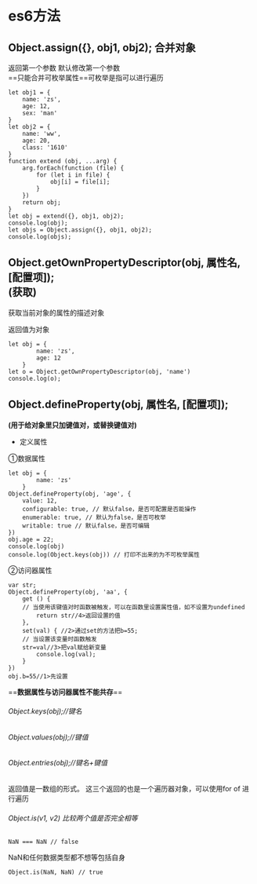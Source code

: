 # es6方法
## Object.assign({}, obj1, obj2); 合并对象
返回第一个参数 默认修改第一个参数<br/>
==只能合并可枚举属性==可枚举是指可以进行遍历

```
let obj1 = {
    name: 'zs',
    age: 12,
    sex: 'man'
}
let obj2 = {
    name: 'ww',
    age: 20,
    class: '1610'
}
function extend (obj, ...arg) {
    arg.forEach(function (file) {
        for (let i in file) {
            obj[i] = file[i];
        }
    })
    return obj;
}
let obj = extend({}, obj1, obj2);
console.log(obj);
let objs = Object.assign({}, obj1, obj2);
console.log(objs);
```


##  Object.getOwnPropertyDescriptor(obj, 属性名, [配置项]);<br>(获取)
获取当前对象的属性的描述对象

返回值为对象

```
let obj = {
        name: 'zs',
        age: 12
    }
let o = Object.getOwnPropertyDescriptor(obj, 'name')
console.log(o);
```
##  Object.defineProperty(obj, 属性名, [配置项]);
**(用于给对象里只加键值对，或替换键值对)**
- 定义属性<br>

①数据属性
```
let obj = {
        name: 'zs'
    }
Object.defineProperty(obj, 'age', {
    value: 12,
    configurable: true, // 默认false，是否可配置是否能操作
    enumerable: true, // 默认为false，是否可枚举
    writable: true // 默认false，是否可编辑
})
obj.age = 22;
console.log(obj)
console.log(Object.keys(obj)) // 打印不出来的为不可枚举属性
```
②访问器属性
```
var str;
Object.defineProperty(obj, 'aa', {
    get () { 
    // 当使用该键值对时函数被触发，可以在函数里设置属性值，如不设置为undefined
        return str//4>返回设置的值
    },
    set(val) { //2>通过set的方法把b=55;
    // 当设置该变量时函数触发
    str=val//3>把val赋给新变量
        console.log(val);
    }
})
obj.b=55//1>先设置
```

==**数据属性与访问器属性不能共存**==
###### Object.keys(obj);//键名
###### Object.values(obj);//键值
###### Object.entries(obj);//键名+键值
返回值是一数组的形式。
这三个返回的也是一个遍历器对象，可以使用for of 进行遍历
######   Object.is(v1, v2) 比较两个值是否完全相等

```
NaN === NaN // false
```
 NaN和任何数据类型都不想等包括自身

```
Object.is(NaN, NaN) // true
```


